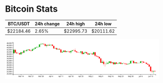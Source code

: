 # Bitcoin Stats

BTC/USDT|24h change|24h high|24h low|
|---|---|---|---|
|$22184.46|2.65%|$22995.73|$20111.62|

<img src="./chart.svg">
